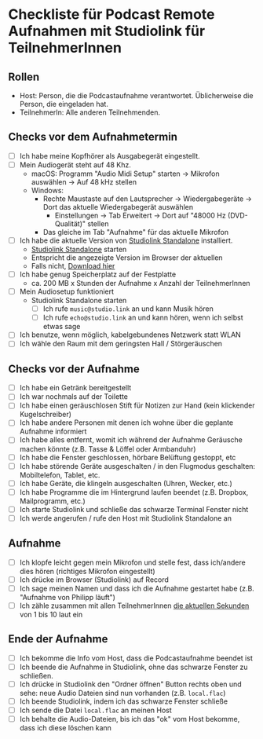 # Checkliste für Podcast Remote Aufnahmen mit Studiolink für TeilnehmerInnen

## Rollen

- Host: Person, die die Podcastaufnahme verantwortet.
  Üblicherweise die Person, die eingeladen hat.
- TeilnehmerIn: Alle anderen Teilnehmenden.

## Checks vor dem Aufnahmetermin

- [ ] Ich habe meine Kopfhörer als Ausgabegerät eingestellt.
- [ ] Mein Audiogerät steht auf 48 Khz.
  - macOS: Programm "Audio Midi Setup" starten -> Mikrofon auswählen -> Auf 48 kHz stellen
  - Windows:
    - Rechte Maustaste auf den Lautsprecher -> Wiedergabegeräte -> Dort das aktuelle Wiedergabegerät auswählen
      - Einstellungen -> Tab Erweitert -> Dort auf "48000 Hz (DVD-Qualität)" stellen
    - Das gleiche im Tab "Aufnahme" für das aktuelle Mikrofon
- [ ] Ich habe die aktuelle Version von [Studiolink Standalone](https://doku.studio-link.de/standalone/erste-schritte-standalone.html) installiert.
  - [Studiolink Standalone](https://doku.studio-link.de/standalone/erste-schritte-standalone.html) starten
  - Entspricht die angezeigte Version im Browser der aktuellen
  - Falls nicht, [Download hier](https://doku.studio-link.de/standalone/installation-standalone.html)
- [ ] Ich habe genug Speicherplatz auf der Festplatte
  - ca. 200 MB x Stunden der Aufnahme x Anzahl der TeilnehmerInnen
- [ ] Mein Audiosetup funktioniert
  - Studiolink Standalone starten
    - [ ] Ich rufe `music@studio.link` an und kann Musik hören
    - [ ] Ich rufe `echo@studio.link` an und kann hören, wenn ich selbst etwas sage
- [ ] Ich benutze, wenn möglich, kabelgebundenes Netzwerk statt WLAN
- [ ] Ich wähle den Raum mit dem geringsten Hall / Störgeräuschen

## Checks vor der Aufnahme

- [ ] Ich habe ein Getränk bereitgestellt
- [ ] Ich war nochmals auf der Toilette
- [ ] Ich habe einen geräuschlosen Stift für Notizen zur Hand (kein klickender Kugelschreiber)
- [ ] Ich habe andere Personen mit denen ich wohne über die geplante Aufnahme informiert
- [ ] Ich habe alles entfernt, womit ich während der Aufnahme Geräusche machen könnte (z.B. Tasse & Löffel oder Armbanduhr)
- [ ] Ich habe die Fenster geschlossen, hörbare Belüftung gestoppt, etc
- [ ] Ich habe störende Geräte ausgeschalten / in den Flugmodus geschalten: Mobiltelefon, Tablet, etc.
- [ ] Ich habe Geräte, die klingeln ausgeschalten (Uhren, Wecker, etc.)
- [ ] Ich habe Programme die im Hintergrund laufen beendet (z.B. Dropbox, Mailprogramm, etc.)
- [ ] Ich starte Studiolink und schließe das schwarze Terminal Fenster nicht
- [ ] Ich werde angerufen / rufe den Host mit Studiolink Standalone an

## Aufnahme

- [ ] Ich klopfe leicht gegen mein Mikrofon und stelle fest, dass ich/andere dies hören (richtiges Mikrofon eingestellt)
- [ ] Ich drücke im Browser (Studiolink) auf Record
- [ ] Ich sage meinen Namen und dass ich die Aufnahme gestartet habe (z.B. "Aufnahme von Philipp läuft")
- [ ] Ich zähle zusammen mit allen TeilnehmerInnen [die aktuellen Sekunden](https://time.is/) von 1 bis 10 laut ein

## Ende der Aufnahme

- [ ] Ich bekomme die Info vom Host, dass die Podcastaufnahme beendet ist
- [ ] Ich beende die Aufnahme in Studiolink, ohne das schwarze Fenster zu schließen.
- [ ] Ich drücke in Studiolink den "Ordner öffnen" Button rechts oben und sehe: neue Audio Dateien sind nun vorhanden (z.B. `local.flac`)
- [ ] Ich beende Studiolink, indem ich das schwarze Fenster schließe
- [ ] Ich sende die Datei `local.flac` an meinen Host
- [ ] Ich behalte die Audio-Dateien, bis ich das "ok" vom Host bekomme, dass ich diese löschen kann
